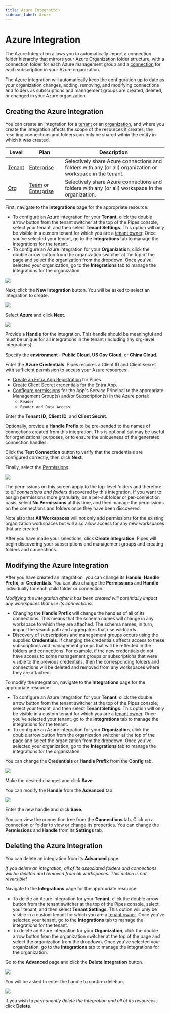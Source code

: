 ```yaml
---
title: Azure Integration
sidebar_label: Azure
---
```


# Azure Integration

The Azure Integration allows you to automatically import a connection folder hierarchy that mirrors your Azure Organization folder structure, with a connection folder for each Azure management group and a [connection](/pipes/docs/connections) for each subscription in your Azure organization.

The Azure integration will automatically keep the configuration up to date as your organization changes, adding, removing, and modifying connections and folders as subscriptions and management groups are created, deleted, or changed in your Azure organization.


## Creating the Azure Integration

You can create an integration for a [tenant](/pipes/docs/tenants/) or an [organization]((/pipes/docs/organizations)), and where you create the integration affects the scope of the resources it creates; the resulting connections and folders can only be shared within the entity in which it was created.

| Level                        | Plan                       | Description
|------------------------------|----------------------------|----------------
| [Tenant](/pipes/docs/tenants) | [Enterprise](/pipes/docs/plans/enterprise) | Selectively share Azure connections and folders with any (or all) organization or workspace in the tenant.
| [Org](/pipes/docs/organizations) | [Team](/pipes/docs/plans/team) or [Enterprise](/pipes/docs/plans/enterprise)  | Selectively share Azure connections and folders with any (or all) workspace in the organization.


First, navigate to the **Integrations** page for the appropriate resource:
- To configure an Azure integration for your **Tenant**, click the double arrow button from the tenant switcher at the top of the Pipes console, select your tenant, and then select **Tenant Settings**. This option will only be visible in a custom tenant for which you are a [tenant owner](people#tenant-roles).  Once you've selected your tenant, go to the **Integrations** tab to manage the integrations for the tenant.
- To configure an Azure integration for your **Organization**, click the double arrow button from the organization switcher at the top of the page and select the organization from the dropdown.  Once you've selected your organization, go to the **Integrations** tab to manage the integrations for the organization.




![](/images/docs/pipes/org-integrations-tab.png)

Next, click the **New Integration** button. You will be asked to select an integration to create.

![](/images/docs/pipes/org-integrations-new-azure.png)


Select **Azure** and click **Next**.


![](/images/docs/pipes/org-integrations-azure-setup.png)


Provide a **Handle** for the integration.  This handle should be meaningful and must be unique for all integrations in the tenant (including any org-level integrations).

Specify the **environment** - **Public Cloud**,  **US Gov Cloud**, or **China Cloud**.

Enter the **Azure Credentials**.  Pipes requires a Client ID and Client secret with sufficient permission to access your Azure resources:
- [Create an Entra App Registration](https://learn.microsoft.com/en-us/entra/identity-platform/quickstart-register-app?tabs=client-secret#register-an-application) for Pipes.
- [Create Client Secret credentials](https://learn.microsoft.com/en-us/entra/identity-platform/quickstart-register-app?tabs=client-secret#add-credentials) for the Entra App.
- [Configure permissions](https://learn.microsoft.com/en-us/azure/role-based-access-control/role-assignments-portal) for the App's Service Principal to the appropriate Management Group(s) and/or Subscription(s) in the Azure portal:
  - `Reader`
  - `Reader and Data Access`

Enter the **Tenant ID**, **Client ID**, and **Client Secret**.

Optionally, provide a **Handle Prefix** to be pre-pended to the names of connections created from this integration. This is optional but may be useful for organizational purposes, or to ensure the uniqueness of the generated connection handles.

Click the **Test Connection** button to verify that the credentials are configured correctly, then click **Next**.

Finally, select the [Permissions](/pipes/docs/tenants/connections#permissions).  

![](/images/docs/pipes/org-integrations-perms.png)

The permissions on this screen apply to the top-level folders and therefore to *all connections and folders* discovered by this integration.  If you want to assign permissions more granularly, on a per-subfolder or per-connection basis, select **No Permissions** at this time, and then manage the permissions on the connections and folders once they have been discovered.

Note also that **All Workspaces** will not only add permissions for the existing organization workspaces but will also allow access for any new workspaces that are created.

After you have made your selections, click **Create Integration**.  Pipes will begin discovering your subscriptions and management groups and creating folders and connections.


## Modifying the Azure Integration

After you have created an integration, you can change its **Handle**, **Handle Prefix**, or **Credentials**.  You can also change the **Permissions** and **Handle** individually for each child folder or connection.

*Modifying the integration after it has been created will potentially impact any workspaces that use its connections!*
- Changing the **Handle Prefix** will change the handles of all of its connections.
This means that the schema names will change in any workspace to which they are attached.  The schema names, in turn, impact the search path and aggregators that use wildcards.
- Discovery of subscriptions and management groups occurs using the supplied **Credentials**.  If changing the credentials affects access to these subscriptions and management groups that will be reflected in the folders and connections. For example, if the new credentials do not have access to some management groups or subscriptions that were visible to the previous credentials, then the corresponding folders and connections will be deleted and removed from any workspaces where they are attached.

To modify the integration, navigate to the **Integrations** page for the appropriate resource:
- To configure an Azure integration for your **Tenant**, click the double arrow button from the tenant switcher at the top of the Pipes console, select your tenant, and then select **Tenant Settings**. This option will only be visible in a custom tenant for which you are a [tenant owner](people#tenant-roles).  Once you've selected your tenant, go to the **Integrations** tab to manage the integrations for the tenant.
- To configure an Azure integration for your **Organization**, click the double arrow button from the organization switcher at the top of the page and select the organization from the dropdown.  Once you've selected your organization, go to the **Integrations** tab to manage the integrations for the organization.

You can change the **Credentials** or **Handle Prefix** from the **Config** tab.

![](/images/docs/pipes/org-integrations-azure-settings-config.png)

Make the desired changes and click **Save**.

You can modify the **Handle** from the **Advanced** tab.  

![](/images/docs/pipes/org-integrations-azure-settings-advanced.png)

Enter the new handle and click **Save**.

You can view the connection tree from the **Connections** tab.  Click on a connection or folder to view or change its properties. You can change the **Permissions** and **Handle** from its **Settings** tab.


## Deleting the Azure Integration

You can delete an integration from its **Advanced** page.

*If you delete an integration, all of its associated folders and connections will be deleted and removed from all workspaces.  This action is not reversible!*

Navigate to the **Integrations** page for the appropriate resource:
- To delete an Azure integration for your **Tenant**, click the double arrow button from the tenant switcher at the top of the Pipes console, select your tenant, and then select **Tenant Settings**. This option will only be visible in a custom tenant for which you are a [tenant owner](people#tenant-roles).  Once you've selected your tenant, go to the **Integrations** tab to manage the integrations for the tenant.
- To delete an Azure integration for your **Organization**, click the double arrow button from the organization switcher at the top of the page and select the organization from the dropdown.  Once you've selected your organization, go to the **Integrations** tab to manage the integrations for the organization.

Go to the **Advanced** page and click the **Delete Integration** button. 

![](/images/docs/pipes/org-integrations-azure-settings-advanced.png)

You will be asked to enter the handle to confirm deletion. 

![](/images/docs/pipes/org-integrations-azure-delete-confirm.png)

If you wish to *permanently delete the integration and all of its resources*, click **Delete**.
